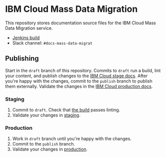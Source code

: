 # IBM Cloud Mass Data Migration
This repository stores documentation source files for the IBM Cloud Mass Data Migration service.

- [Jenkins build](https://wcp-ace-docs-jenkins.swg-devops.com/job/docs/job/build/job/cloud-docs/job/mass-data-migration)
- Slack channel: `#docs-mass-data-migrat`

## Publishing

Start in the `draft` branch of this repository. Commits to `draft` run a build, lint your content, and publish changes to the [IBM Cloud stage docs](https://test.cloud.ibm.com/docs/infrastructure/mass-data-migration). After you're happy with the changes, commit to the `publish` branch to publish them externally. Validate the changes in the [IBM Cloud production docs](https://cloud.ibm.com/docs/infrastructure/mass-data-migration).

### Staging

1. Commit to `draft`. Check that [the build](https://wcp-ace-docs-jenkins.swg-devops.com/job/docs/job/build/job/cloud-docs/job/key-protect) passes linting. 
2. Validate your changes in [staging](https://test.cloud.ibm.com/docs/infrastructure/mass-data-migration).

### Production

1. Work in `draft` branch until you're happy with the changes. 
2. Commit to the `publish` branch.
3. Validate your changes in [production](https://cloud.ibm.com/docs/infrastructure/mass-data-migration).
    

